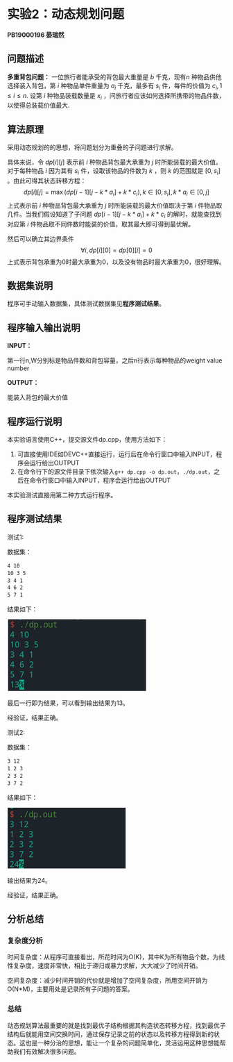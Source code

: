  # 实验2：动态规划问题

**PB19000196 晏瑞然**

## 问题描述

**多重背包问题：** 一位旅行者能承受的背包最大重量是 $b$ 千克，现有$n$ 种物品供他选择装入背包，第 $i$ 种物品单件重量为 $a_i$ 千克，最多有 $s_i$ 件，每件的价值为 $c_i, 1 \leq i \leq n$. 设第 $i$ 种物品装载数量是 $x_i$ ，问旅行者应该如何选择所携带的物品件数，以使得总装载价值最大.

## 算法原理

采用动态规划的的思想，将问题划分为重叠的子问题进行求解。

具体来说，令 $dp[i][j]$ 表示前 $i$ 种物品背包最大承重为 $j$ 时所能装载的最大价值。对于每种物品 $i$ 因为其有 $s_i$ 件，设取该物品的件数为 $k$ ，则 $k$ 的范围就是 $[0,s_i]$ 。由此可得其状态转移方程：
$$
dp[i][j] = \max(dp[i-1][j-k*a_i]+k*c_i),k \in [0,s_i],k*a_i \in [0,j]
$$
上式表示前 $i$ 种物品背包最大承重为 $j$ 时所能装载的最大价值取决于第 $i$ 件物品取几件。当我们假设知道了子问题 $dp[i-1][j-k*a_i]+k*c_i$ 的解时，就能查找到对应第 $i$ 件物品取不同件数时能装的价值，取其最大即可得到最优解。

然后可以确立其边界条件
$$
\forall i,dp[i][0] = dp[0][i] = 0
$$
上式表示背包承重为0时最大承重为0，以及没有物品时最大承重为0，很好理解。

## 数据集说明

程序可手动输入数据集，具体测试数据集见**程序测试结果**。

## 程序输入输出说明

**INPUT：**

第一行n,W分别标是物品件数和背包容量，之后n行表示每种物品的weight value number

**OUTPUT：**

能装入背包的最大价值

## 程序运行说明

本实验语言使用C++，提交源文件dp.cpp，使用方法如下：

1. 可直接使用IDE如DEVC++直接运行，运行后在命令行窗口中输入INPUT，程序会运行给出OUTPUT
2. 在命令行下的源文件目录下依次输入`g++ dp.cpp -o dp.out`，`./dp.out`，之后在命令行窗口中输入INPUT，程序会运行给出OUTPUT

本实验测试直接用第二种方式运行程序。

## 程序测试结果

测试1:

数据集：

```bash
4 10
10 3 5
3 4 1
4 6 2
5 7 1
```

结果如下：

![](./img/1.png)

最后一行即为结果，可以看到输出结果为13。

经验证，结果正确。

测试2:

数据集：

```bash
3 12
1 2 3
2 3 2
3 7 2
```

结果如下：

![](./img/2.png)

输出结果为24。

经验证，结果正确。

## 分析总结

### 复杂度分析

时间复杂度：从程序可直接看出，所花时间为O(K)，其中K为所有物品个数，为线性复杂度，速度非常快，相比于递归或暴力求解，大大减少了时间开销。

空间复杂度：减少时间开销的代价就是增加了空间复杂度，所用空间开销为O(N*M)，主要用处是记录所有子问题的答案。

### 总结

动态规划算法最重要的就是找到最优子结构根据其构造状态转移方程，找到最优子结构后就能用空间交换时间，通过保存记录之前的状态以及转移方程得到新的状态。这也是一种分治的思想，能让一个复杂的问题简单化，灵活运用这种思想能帮助我们有效解决很多问题。
